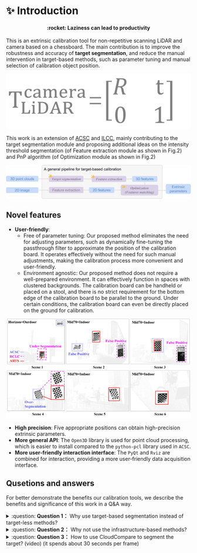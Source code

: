 # :sparkles: Introduction

<div align="center">
<h4>:rocket: Laziness can lead to productivity</h4>
</div>

This is an extrinsic calibration tool for non-repetitive scanning LiDAR and camera based on a chessboard. The main contribution is to improve the robustness and accuracy of **target segmentation**, and reduce the manual intervention in target-based methods, such as parameter tuning and manual selection of calibration object position.

![](_assets/fig0.png ':size=200 Fig.1 Extrinsic parameters for LiDAR and camera')

This work is an extension of [ACSC](https://github.com/HViktorTsoi/ACSC) and [ILCC](https://github.com/mfxox/ILCC), mainly contributing to the target segmentation module and proposing additional ideas on the intensity threshold segmentation (of Feature extraction module as shown in Fig.2) and PnP algorithm (of Optimization module as shown in Fig.2)

![](_assets/fig1.png ':size=800 Fig.2 A general pipeline for target-based calibration')

## Novel features

- **User-friendly**:
  - Free of parameter tuning: Our proposed method eliminates the need for adjusting parameters, such as dynamically fine-tuning the passthrough filter to approximate the position of the calibration board. It operates effectively without the need for such manual adjustments, making the calibration process more convenient and user-friendly.
  - Environment agnostic: Our proposed method does not require a well-prepared environment. It can effectively function in spaces with clustered backgrounds. The calibration board can be handheld or placed on a stool, and there is no strict requirement for the bottom edge of the calibration board to be parallel to the ground. Under certain conditions, the calibration board can even be directly placed on the ground for calibration.

![img](_assets/segmentation.png ':size=800 Fig.3 Performance of the target segmentation. Scene1, Scene 3 and Scene 4: the chessboard is held by a holder; Scene2: the chessboard is handheld; Scene5: the chessboard is placed on a chair; Scene6: the chessboard is placed on the ground')

- **High precision**: Five appropriate positions can obtain high-precision extrinsic parameters.
- **More general API**: The `Open3D` library is used for point cloud processing, which is easier to install compared to the `python-pcl` library used in `ACSC`.
- **More user-friendly interaction interface**: The `PyQt` and `Rviz` are combined for interaction, providing a more user-friendly data acquisition interface.

## Qusetions and answers

For better demonstrate the benefits our calibration tools, we describe the benefits and significance of this work in a Q&A way.

<details>
    <summary>:question: <b>Question 1：</b>
        Why use target-based segmentation instead of target-less methods?
    </summary>

The target-based methods is more accurate than targetless methods.

</details>

<details>
    <summary>:question: <b>Question 2：</b>
        Why not use the infrastructure-based methods?
    </summary>

The infrastructure-based methods is more accurate than target-based methods, but it requires the installation of additional infrastructure, which is not convenient for field use.

</details>

<details>
    <summary>:question: <b>Question 3：</b>
        How to use CloudCompare to segment the target? (video) (it spends about 30 seconds per frame)
    </summary>

[Target segmentation by CloudCompare](_media/CloudCompare.mp4 ':include :type=video controls width=100%')

</details>


